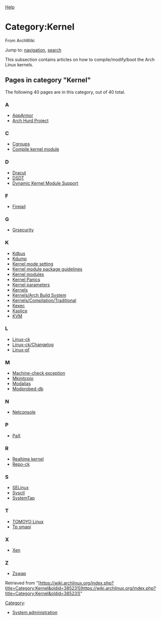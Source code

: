 [Help](//www.mediawiki.org/wiki/Special:MyLanguage/Help:Categories)

# Category:Kernel

From ArchWiki

Jump to: [navigation](#column-one), [search](#searchInput)

This subsection contains articles on how to compile/modify/boot the Arch Linux kernels.

## Pages in category "Kernel"

The following 40 pages are in this category, out of 40 total.

### A

*   [AppArmor](/index.php/AppArmor "AppArmor")
*   [Arch Hurd Project](/index.php/Arch_Hurd_Project "Arch Hurd Project")

### C

*   [Cgroups](/index.php/Cgroups "Cgroups")
*   [Compile kernel module](/index.php/Compile_kernel_module "Compile kernel module")

### D

*   [Dracut](/index.php/Dracut "Dracut")
*   [DSDT](/index.php/DSDT "DSDT")
*   [Dynamic Kernel Module Support](/index.php/Dynamic_Kernel_Module_Support "Dynamic Kernel Module Support")

### F

*   [Firejail](/index.php/Firejail "Firejail")

### G

*   [Grsecurity](/index.php/Grsecurity "Grsecurity")

### K

*   [Kdbus](/index.php/Kdbus "Kdbus")
*   [Kdump](/index.php/Kdump "Kdump")
*   [Kernel mode setting](/index.php/Kernel_mode_setting "Kernel mode setting")
*   [Kernel module package guidelines](/index.php/Kernel_module_package_guidelines "Kernel module package guidelines")
*   [Kernel modules](/index.php/Kernel_modules "Kernel modules")
*   [Kernel Panics](/index.php/Kernel_Panics "Kernel Panics")
*   [Kernel parameters](/index.php/Kernel_parameters "Kernel parameters")
*   [Kernels](/index.php/Kernels "Kernels")
*   [Kernels/Arch Build System](/index.php/Kernels/Arch_Build_System "Kernels/Arch Build System")
*   [Kernels/Compilation/Traditional](/index.php/Kernels/Compilation/Traditional "Kernels/Compilation/Traditional")
*   [Kexec](/index.php/Kexec "Kexec")
*   [Ksplice](/index.php/Ksplice "Ksplice")
*   [KVM](/index.php/KVM "KVM")

### L

*   [Linux-ck](/index.php/Linux-ck "Linux-ck")
*   [Linux-ck/Changelog](/index.php/Linux-ck/Changelog "Linux-ck/Changelog")
*   [Linux-pf](/index.php/Linux-pf "Linux-pf")

### M

*   [Machine-check exception](/index.php/Machine-check_exception "Machine-check exception")
*   [Mkinitcpio](/index.php/Mkinitcpio "Mkinitcpio")
*   [Modalias](/index.php/Modalias "Modalias")
*   [Modprobed-db](/index.php/Modprobed-db "Modprobed-db")

### N

*   [Netconsole](/index.php/Netconsole "Netconsole")

### P

*   [PaX](/index.php/PaX "PaX")

### R

*   [Realtime kernel](/index.php/Realtime_kernel "Realtime kernel")
*   [Repo-ck](/index.php/Repo-ck "Repo-ck")

### S

*   [SELinux](/index.php/SELinux "SELinux")
*   [Sysctl](/index.php/Sysctl "Sysctl")
*   [SystemTap](/index.php/SystemTap "SystemTap")

### T

*   [TOMOYO Linux](/index.php/TOMOYO_Linux "TOMOYO Linux")
*   [Tp smapi](/index.php/Tp_smapi "Tp smapi")

### X

*   [Xen](/index.php/Xen "Xen")

### Z

*   [Zswap](/index.php/Zswap "Zswap")

Retrieved from "[https://wiki.archlinux.org/index.php?title=Category:Kernel&oldid=385231](https://wiki.archlinux.org/index.php?title=Category:Kernel&oldid=385231)"

[Category](/index.php/Special:Categories "Special:Categories"):

*   [System administration](/index.php/Category:System_administration "Category:System administration")